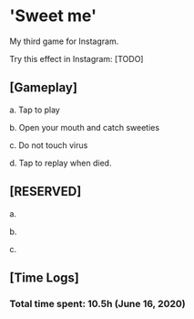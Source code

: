 # 'Sweet me'

My third game for Instagram.

Try this effect in Instagram: [TODO]

## [Gameplay]

a. Tap to play

b. Open your mouth and catch sweeties

c. Do not touch virus

d. Tap to replay when died.

## [RESERVED]

a.

b.

c. 

## [Time Logs]

### Total time spent: 10.5h (June 16, 2020)
